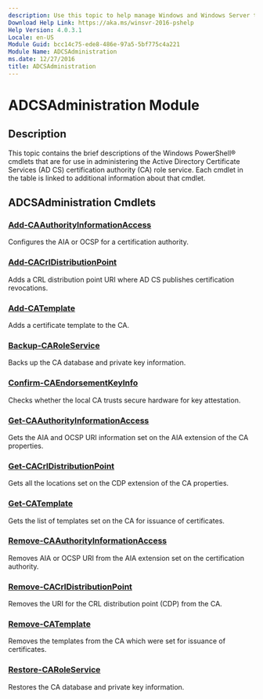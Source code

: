 ```yaml
---
description: Use this topic to help manage Windows and Windows Server technologies with Windows PowerShell.
Download Help Link: https://aka.ms/winsvr-2016-pshelp
Help Version: 4.0.3.1
Locale: en-US
Module Guid: bcc14c75-ede8-486e-97a5-5bf775c4a221
Module Name: ADCSAdministration
ms.date: 12/27/2016
title: ADCSAdministration
---
```


# ADCSAdministration Module
## Description
This topic contains the brief descriptions of the Windows PowerShell® cmdlets that are for use in administering the Active Directory Certificate Services (AD CS) certification authority (CA) role service. Each cmdlet in the table is linked to additional information about that cmdlet.

## ADCSAdministration Cmdlets
### [Add-CAAuthorityInformationAccess](./Add-CAAuthorityInformationAccess.md)
Configures the AIA or OCSP for a certification authority.

### [Add-CACrlDistributionPoint](./Add-CACrlDistributionPoint.md)
Adds a CRL distribution point URI where AD CS publishes certification revocations.

### [Add-CATemplate](./Add-CATemplate.md)
Adds a certificate template to the CA.

### [Backup-CARoleService](./Backup-CARoleService.md)
Backs up the CA database and private key information.

### [Confirm-CAEndorsementKeyInfo](./Confirm-CAEndorsementKeyInfo.md)
Checks whether the local CA trusts secure hardware for key attestation.

### [Get-CAAuthorityInformationAccess](./Get-CAAuthorityInformationAccess.md)
Gets the AIA and OCSP URI information set on the AIA extension of the CA properties.

### [Get-CACrlDistributionPoint](./Get-CACrlDistributionPoint.md)
Gets all the locations set on the CDP extension of the CA properties.

### [Get-CATemplate](./Get-CATemplate.md)
Gets the list of templates set on the CA for issuance of certificates.

### [Remove-CAAuthorityInformationAccess](./Remove-CAAuthorityInformationAccess.md)
Removes AIA or OCSP URI from the AIA extension set on the certification authority.

### [Remove-CACrlDistributionPoint](./Remove-CACrlDistributionPoint.md)
Removes the URI for the CRL distribution point (CDP) from the CA.

### [Remove-CATemplate](./Remove-CATemplate.md)
Removes the templates from the CA which were set for issuance of certificates.

### [Restore-CARoleService](./Restore-CARoleService.md)
Restores the CA database and private key information.


